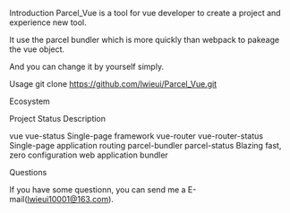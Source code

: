 Introduction
Parcel_Vue is a tool for vue developer to create a project and experience new tool.

It use the parcel bundler which is more quickly than webpack to pakeage the vue object.

And you can change it by yourself simply.

Usage
    git clone https://github.com/lwieui/Parcel_Vue.git

Ecosystem

Project	Status	Description

vue	vue-status	Single-page framework
vue-router	vue-router-status	Single-page application routing
parcel-bundler	parcel-status	Blazing fast, zero configuration web application bundler

Questions

If you have some questionn, you can send me a E-mail(lwieui10001@163.com).